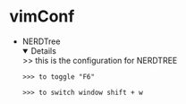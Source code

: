 # vimConf

<ul>
  <li>NERDTree
    <details open>
    >> this is the configuration for NERDTREE   

    >>> to toggle "F6"  

    >>> to switch window shift + w  

  </details>
  </li>
</ul>
  
